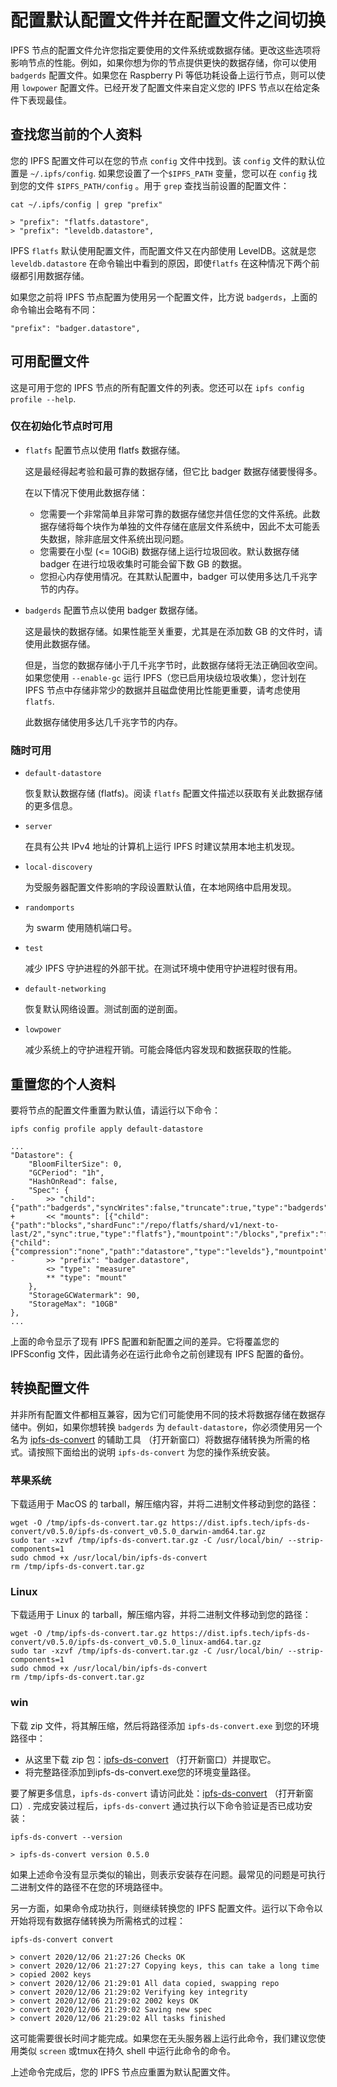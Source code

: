 # 配置默认配置文件并在配置文件之间切换
IPFS 节点的配置文件允许您指定要使用的文件系统或数据存储。更改这些选项将影响节点的性能。例如，如果你想为你的节点提供更快的数据存储，你可以使用 `badgerds` 配置文件。如果您在 Raspberry Pi 等低功耗设备上运行节点，则可以使用 `lowpower` 配置文件。已经开发了配置文件来自定义您的 IPFS 节点以在给定条件下表现最佳。
## 查找您当前的个人资料
您的 IPFS 配置文件可以在您的节点 `config` 文件中找到。该 `config` 文件的默认位置是 `~/.ipfs/config`. 如果您设置了一个`$IPFS_PATH` 变量，您可以在  `config`  找到您的文件 `$IPFS_PATH/config` 。用于 `grep` 查找当前设置的配置文件：

	cat ~/.ipfs/config | grep "prefix"
	
	> "prefix": "flatfs.datastore",
	> "prefix": "leveldb.datastore",
IPFS `flatfs` 默认使用配置文件，而配置文件又在内部使用 LevelDB。这就是您 `leveldb.datastore` 在命令输出中看到的原因，即使`flatfs` 在这种情况下两个前缀都引用数据存储。

如果您之前将 IPFS 节点配置为使用另一个配置文件，比方说 `badgerds`，上面的命令输出会略有不同：

	"prefix": "badger.datastore",
## 可用配置文件
这是可用于您的 IPFS 节点的所有配置文件的列表。您还可以在 `ipfs config profile --help`.
### 仅在初始化节点时可用
- `flatfs`  配置节点以使用 flatfs 数据存储。

	这是最经得起考验和最可靠的数据存储，但它比 badger 数据存储要慢得多。

	在以下情况下使用此数据存储：

	- 您需要一个非常简单且非常可靠的数据存储您并信任您的文件系统。此数据存储将每个块作为单独的文件存储在底层文件系统中，因此不太可能丢失数据，除非底层文件系统出现问题。
	- 您需要在小型 (<= 10GiB) 数据存储上运行垃圾回收。默认数据存储 badger 在进行垃圾收集时可能会留下数 GB 的数据。
	- 您担心内存使用情况。在其默认配置中，badger 可以使用多达几千兆字节的内存。
- `badgerds`   配置节点以使用 badger 数据存储。

	这是最快的数据存储。如果性能至关重要，尤其是在添加数 GB 的文件时，请使用此数据存储。

	但是，当您的数据存储小于几千兆字节时，此数据存储将无法正确回收空间。如果您使用 `--enable-gc` 运行 IPFS（您已启用块级垃圾收集），您计划在 IPFS 节点中存储非常少的数据并且磁盘使用比性能更重要，请考虑使用 `flatfs`.

	此数据存储使用多达几千兆字节的内存。

### 随时可用
- `default-datastore`

	恢复默认数据存储 (flatfs)。阅读 `flatfs` 配置文件描述以获取有关此数据存储的更多信息。
- `server`

	在具有公共 IPv4 地址的计算机上运行 IPFS 时建议禁用本地主机发现。
- `local-discovery`

	为受服务器配置文件影响的字段设置默认值，在本地网络中启用发现。
- `randomports`

	为 swarm 使用随机端口号。
- `test`

	减少 IPFS 守护进程的外部干扰。在测试环境中使用守护进程时很有用。
- `default-networking` 

	恢复默认网络设置。测试剖面的逆剖面。
- `lowpower`

	减少系统上的守护进程开销。可能会降低内容发现和数据获取的性能。

## 重置您的个人资料
要将节点的配置文件重置为默认值，请运行以下命令：

	ipfs config profile apply default-datastore
	
	...
	"Datastore": {
	    "BloomFilterSize": 0,
	    "GCPeriod": "1h",
	    "HashOnRead": false,
	    "Spec": {
	-       >> "child": {"path":"badgerds","syncWrites":false,"truncate":true,"type":"badgerds"},
	+       << "mounts": [{"child":{"path":"blocks","shardFunc":"/repo/flatfs/shard/v1/next-to-last/2","sync":true,"type":"flatfs"},"mountpoint":"/blocks","prefix":"flatfs.datastore","type":"measure"},{"child":{"compression":"none","path":"datastore","type":"levelds"},"mountpoint":"/","prefix":"leveldb.datastore","type":"measure"}],
	-       >> "prefix": "badger.datastore",
	        <> "type": "measure"
	        ** "type": "mount"
	    },
	    "StorageGCWatermark": 90,
	    "StorageMax": "10GB"
	},
	...
上面的命令显示了现有 IPFS 配置和新配置之间的差异。它将覆盖您的 IPFSconfig 文件，因此请务必在运行此命令之前创建现有 IPFS 配置的备份。

## 转换配置文件
并非所有配置文件都相互兼容，因为它们可能使用不同的技术将数据存储在数据存储中。例如，如果你想转换 `badgerds` 为 `default-datastore`，你必须使用另一个名为 [ipfs-ds-convert](https://dist.ipfs.tech/#ipfs-ds-convert) 的辅助工具 （打开新窗口）将数据存储转换为所需的格式。请按照下面给出的说明 `ipfs-ds-convert` 为您的操作系统安装。
### 苹果系统
下载适用于 MacOS 的 tarball，解压缩内容，并将二进制文件移动到您的路径：

	wget -O /tmp/ipfs-ds-convert.tar.gz https://dist.ipfs.tech/ipfs-ds-convert/v0.5.0/ipfs-ds-convert_v0.5.0_darwin-amd64.tar.gz
	sudo tar -xzvf /tmp/ipfs-ds-convert.tar.gz -C /usr/local/bin/ --strip-components=1
	sudo chmod +x /usr/local/bin/ipfs-ds-convert
	rm /tmp/ipfs-ds-convert.tar.gz
### Linux
下载适用于 Linux 的 tarball，解压缩内容，并将二进制文件移动到您的路径：

	wget -O /tmp/ipfs-ds-convert.tar.gz https://dist.ipfs.tech/ipfs-ds-convert/v0.5.0/ipfs-ds-convert_v0.5.0_linux-amd64.tar.gz
	sudo tar -xzvf /tmp/ipfs-ds-convert.tar.gz -C /usr/local/bin/ --strip-components=1
	sudo chmod +x /usr/local/bin/ipfs-ds-convert
	rm /tmp/ipfs-ds-convert.tar.gz
### win
下载 zip 文件，将其解压缩，然后将路径添加 `ipfs-ds-convert.exe` 到您的环境路径中：

- 从这里下载 zip 包：[ipfs-ds-convert](https://dist.ipfs.tech/ipfs-ds-convert/v0.5.0/ipfs-ds-convert_v0.5.0_windows-amd64.zip) （打开新窗口）并提取它。
- 将完整路径添加到ipfs-ds-convert.exe您的环境变量路径。

要了解更多信息，`ipfs-ds-convert` 请访问此处：[ipfs-ds-convert](https://dist.ipfs.tech/#ipfs-ds-convert) （打开新窗口）. 完成安装过程后，`ipfs-ds-convert` 通过执行以下命令验证是否已成功安装：

	ipfs-ds-convert --version
	
	> ipfs-ds-convert version 0.5.0
如果上述命令没有显示类似的输出，则表示安装存在问题。最常见的问题是可执行二进制文件的路径不在您的环境路径中。

另一方面，如果命令成功执行，则继续转换您的 IPFS 配置文件。运行以下命令以开始将现有数据存储转换为所需格式的过程：

	ipfs-ds-convert convert
	
	> convert 2020/12/06 21:27:26 Checks OK
	> convert 2020/12/06 21:27:27 Copying keys, this can take a long time
	> copied 2002 keys
	> convert 2020/12/06 21:29:01 All data copied, swapping repo
	> convert 2020/12/06 21:29:02 Verifying key integrity
	> convert 2020/12/06 21:29:02 2002 keys OK
	> convert 2020/12/06 21:29:02 Saving new spec
	> convert 2020/12/06 21:29:02 All tasks finished
这可能需要很长时间才能完成。如果您在无头服务器上运行此命令，我们建议您使用类似 `screen` 或tmux在持久 shell 中运行此命令的命令。

上述命令完成后，您的 IPFS 节点应重置为默认配置文件。